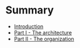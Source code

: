 # Summary

* [Introduction](README.md)
* [Part I - The architecture](chapter1.md)
* [Part II - The organization](part-ii-the-organization.md)

